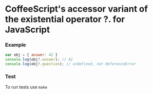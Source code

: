 # CoffeeScript's accessor variant of the existential operator ?. for JavaScript

### Example

```javascript
var obj = { answer: 42 }
console.log(obj?.answer); // 42
console.log(obj?.question); // undefined, not ReferenceError
``` 

### Test
    
To run tests use `make`
